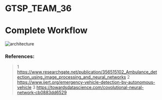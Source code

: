 # GTSP_TEAM_36

# Complete Workflow
![architecture](https://user-images.githubusercontent.com/48887731/167126122-583a5b0d-66b5-4716-b05d-f1298a46bfc5.jpeg)


### References:

>1 https://www.researchgate.net/publication/356515102_Ambulance_detection_using_image_processing_and_neural_networks
>2 https://www.ijert.org/emergency-vehicle-detection-by-autonomous-vehicle
>3 https://towardsdatascience.com/covolutional-neural-network-cb0883dd6529
